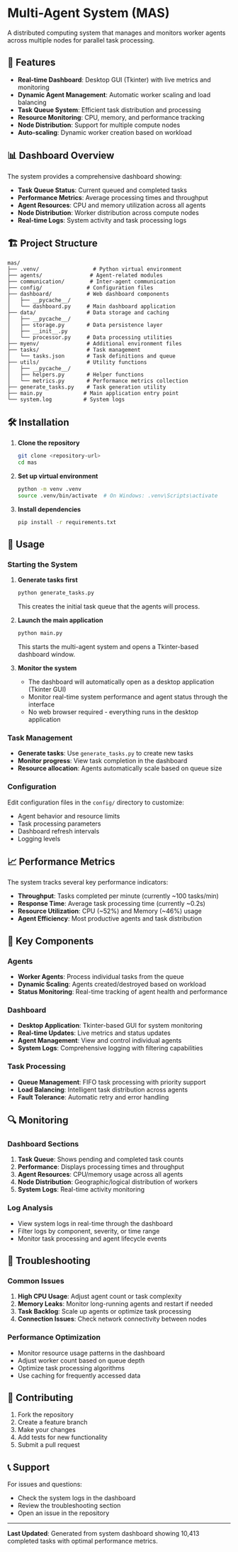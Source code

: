 # Multi-Agent System (MAS)

A distributed computing system that manages and monitors worker agents across multiple nodes for parallel task processing.

## 🚀 Features

- **Real-time Dashboard**: Desktop GUI (Tkinter) with live metrics and monitoring
- **Dynamic Agent Management**: Automatic worker scaling and load balancing
- **Task Queue System**: Efficient task distribution and processing
- **Resource Monitoring**: CPU, memory, and performance tracking
- **Node Distribution**: Support for multiple compute nodes
- **Auto-scaling**: Dynamic worker creation based on workload

## 📊 Dashboard Overview

The system provides a comprehensive dashboard showing:

- **Task Queue Status**: Current queued and completed tasks
- **Performance Metrics**: Average processing times and throughput
- **Agent Resources**: CPU and memory utilization across all agents
- **Node Distribution**: Worker distribution across compute nodes
- **Real-time Logs**: System activity and task processing logs

## 🏗️ Project Structure

```
mas/
├── .venv/                 # Python virtual environment
├── agents/               # Agent-related modules
├── communication/        # Inter-agent communication
├── config/              # Configuration files
├── dashboard/           # Web dashboard components
│   ├── __pycache__/
│   └── dashboard.py     # Main dashboard application
├── data/                # Data storage and caching
│   ├── __pycache__/
│   ├── storage.py       # Data persistence layer
│   ├── __init__.py
│   └── processor.py     # Data processing utilities
├── myenv/               # Additional environment files
├── tasks/               # Task management
│   └── tasks.json       # Task definitions and queue
├── utils/               # Utility functions
│   ├── __pycache__/
│   ├── helpers.py       # Helper functions
│   └── metrics.py       # Performance metrics collection
├── generate_tasks.py    # Task generation utility
├── main.py             # Main application entry point
└── system.log          # System logs
```

## 🛠️ Installation

1. **Clone the repository**
   ```bash
   git clone <repository-url>
   cd mas
   ```

2. **Set up virtual environment**
   ```bash
   python -m venv .venv
   source .venv/bin/activate  # On Windows: .venv\Scripts\activate
   ```

3. **Install dependencies**
   ```bash
   pip install -r requirements.txt
   ```

## 🚦 Usage

### Starting the System

1. **Generate tasks first**
   ```bash
   python generate_tasks.py
   ```
   This creates the initial task queue that the agents will process.

2. **Launch the main application**
   ```bash
   python main.py
   ```
   This starts the multi-agent system and opens a Tkinter-based dashboard window.

3. **Monitor the system**
   - The dashboard will automatically open as a desktop application (Tkinter GUI)
   - Monitor real-time system performance and agent status through the interface
   - No web browser required - everything runs in the desktop application

### Task Management

- **Generate tasks**: Use `generate_tasks.py` to create new tasks
- **Monitor progress**: View task completion in the dashboard
- **Resource allocation**: Agents automatically scale based on queue size

### Configuration

Edit configuration files in the `config/` directory to customize:
- Agent behavior and resource limits
- Task processing parameters
- Dashboard refresh intervals
- Logging levels

## 📈 Performance Metrics

The system tracks several key performance indicators:

- **Throughput**: Tasks completed per minute (currently ~100 tasks/min)
- **Response Time**: Average task processing time (currently ~0.2s)
- **Resource Utilization**: CPU (~52%) and Memory (~46%) usage
- **Agent Efficiency**: Most productive agents and task distribution

## 🔧 Key Components

### Agents
- **Worker Agents**: Process individual tasks from the queue
- **Dynamic Scaling**: Agents created/destroyed based on workload
- **Status Monitoring**: Real-time tracking of agent health and performance

### Dashboard
- **Desktop Application**: Tkinter-based GUI for system monitoring
- **Real-time Updates**: Live metrics and status updates
- **Agent Management**: View and control individual agents
- **System Logs**: Comprehensive logging with filtering capabilities

### Task Processing
- **Queue Management**: FIFO task processing with priority support
- **Load Balancing**: Intelligent task distribution across agents
- **Fault Tolerance**: Automatic retry and error handling

## 🔍 Monitoring

### Dashboard Sections

1. **Task Queue**: Shows pending and completed task counts
2. **Performance**: Displays processing times and throughput
3. **Agent Resources**: CPU/memory usage across all agents
4. **Node Distribution**: Geographic/logical distribution of workers
5. **System Logs**: Real-time activity monitoring

### Log Analysis
- View system logs in real-time through the dashboard
- Filter logs by component, severity, or time range
- Monitor task processing and agent lifecycle events

## 🚨 Troubleshooting

### Common Issues

1. **High CPU Usage**: Adjust agent count or task complexity
2. **Memory Leaks**: Monitor long-running agents and restart if needed
3. **Task Backlog**: Scale up agents or optimize task processing
4. **Connection Issues**: Check network connectivity between nodes

### Performance Optimization

- Monitor resource usage patterns in the dashboard
- Adjust worker count based on queue depth
- Optimize task processing algorithms
- Use caching for frequently accessed data

## 🤝 Contributing

1. Fork the repository
2. Create a feature branch
3. Make your changes
4. Add tests for new functionality
5. Submit a pull request


## 📞 Support

For issues and questions:
- Check the system logs in the dashboard
- Review the troubleshooting section
- Open an issue in the repository

---

**Last Updated**: Generated from system dashboard showing 10,413 completed tasks with optimal performance metrics.
